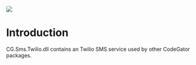 <img src="~/images/codegator-334x158.png" />

# Introduction

CG.Sms.Twilio.dll contains an Twilio SMS service used by other CodeGator packages.







